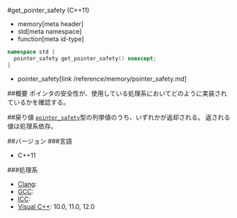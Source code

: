 #get_pointer_safety (C++11)
* memory[meta header]
* std[meta namespace]
* function[meta id-type]

```cpp
namespace std {
  pointer_safety get_pointer_safety() noexcept;
}
```
* pointer_safety[link /reference/memory/pointer_safety.md]

##概要
ポインタの安全性が、使用している処理系においてどのように実装されているかを確認する。


##戻り値
[`pointer_safety`](/reference/memory/pointer_safety.md)型の列挙値のうち、いずれかが返却される。 
返される値は処理系依存。


##バージョン
###言語
- C++11

###処理系
- [Clang](/implementation.md#clang):
- [GCC](/implementation.md#gcc):
- [ICC](/implementation.md#icc):
- [Visual C++](/implementation.md#visual_cpp): 10.0, 11.0, 12.0


